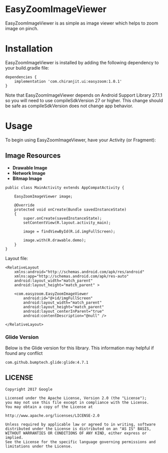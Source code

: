 # EasyZoomImageViewer

EasyZoomImageViewer is as simple as image viewer which helps to zoom image on pinch.


# Installation

EasyZoomImageViewer is installed by adding the following dependency to your build.gradle file:

```
dependencies {
    implementation 'com.chiranjit.ui:easyzoom:1.0.1'
}
```

Note that EasyZoomImageViewer depends on Android Support Library 27.1.1 so you will need to use compileSdkVersion 27 or higher. This change should be safe as compileSdkVersion does not change app behavior.

# Usage

To begin using EasyZoomImageViewer, have your Activity (or Fragment):

## Image Resources

* **Drawable Image**
* **Network Image**
* **Bitmap Image**

```
public class MainActivity extends AppCompatActivity {

    EasyZoomImageViewer image;

    @Override
    protected void onCreate(Bundle savedInstanceState)
    {
        super.onCreate(savedInstanceState);
        setContentView(R.layout.activity_main);

        image = findViewById(R.id.imgFullScreen);

        image.with(R.drawable.demo);
    }
}
```

Layout file:

```
<RelativeLayout
    xmlns:android="http://schemas.android.com/apk/res/android"
    xmlns:app="http://schemas.android.com/apk/res-auto"
    android:layout_width="match_parent"
    android:layout_height="match_parent" >

    <com.easyzoom.EasyZoomImageViewer
        android:id="@+id/imgFullScreen"
        android:layout_width="match_parent"
        android:layout_height="match_parent"
        android:layout_centerInParent="true"
        android:contentDescription="@null" />

</RelativeLayout>
```

### Glide Version

Below is the Glide version for this library. This information may helpful if found any conflict

```
com.github.bumptech.glide:glide:4.7.1
```

## LICENSE

```
Copyright 2017 Google

Licensed under the Apache License, Version 2.0 (the "License");
you may not use this file except in compliance with the License.
You may obtain a copy of the License at

http://www.apache.org/licenses/LICENSE-2.0

Unless required by applicable law or agreed to in writing, software
distributed under the License is distributed on an "AS IS" BASIS,
WITHOUT WARRANTIES OR CONDITIONS OF ANY KIND, either express or implied.
See the License for the specific language governing permissions and
limitations under the License.

```
